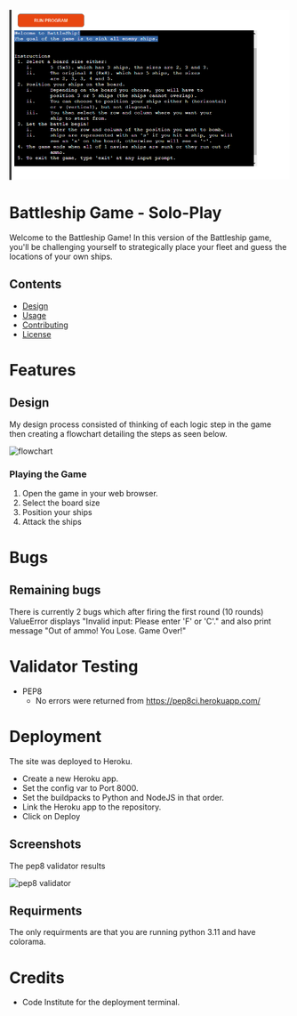 
![battleship](assets/images/screenshots/battleship.png)

# Battleship Game - Solo-Play

Welcome to the Battleship Game! In this version of the Battleship game, you'll be challenging yourself to strategically place your fleet and guess the locations of your own ships.


## Contents

* [Design](#design)
* [Usage](#usage)
* [Contributing](#contributing)
* [License](#licence)

# Features

## Design

My design process consisted of thinking of each logic step in the game then creating a flowchart detailing the steps as seen below. 

![flowchart](flowcharts.png)

### Playing the Game

1. Open the game in your web browser.
2. Select the board size
3. Position your ships
4. Attack the ships

# Bugs
## Remaining bugs

There is currently 2 bugs which after firing the first round (10 rounds) ValueError displays "Invalid input: Please enter 'F' or 'C'." and also print message "Out of ammo! You Lose.
Game Over!"

# Validator Testing

- PEP8
    - No errors were returned from https://pep8ci.herokuapp.com/


# Deployment

The site was deployed to Heroku.
- Create a new Heroku app.
- Set the config var to Port 8000.
- Set the buildpacks to Python and NodeJS in that order.
- Link the Heroku app to the repository.
- Click on Deploy


## Screenshots

The pep8 validator results

![pep8 validator](assets/images/screenshots/pep8_validator.png)


## Requirments

The only requirments are that you are running python 3.11 and have colorama.

# Credits

- Code Institute for the deployment terminal.